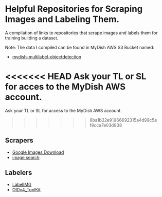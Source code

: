 # Helpful Repositories for Scraping Images and Labeling Them.

A compilation of links to repositories that scrape images and labels them for
training building a dataset.  

Note: The data I compiled can be found in MyDish AWS S3 Bucket named:
  - [mydish-multilabel-objectdetection](https://console.aws.amazon.com/s3/buckets/mydish-multilabel-objectdetection?region=us-east-2)

<<<<<<< HEAD
  Ask your TL or SL for acces to the MyDish AWS account.
=======
  Ask your TL or SL for access to the MyDish AWS account.
>>>>>>> 6ba1b32e91966692315a4d99c5ef8cca7e03d938

## Scrapers
- [Google Images Download](https://github.com/hardikvasa/google-images-download)
- [image search](https://github.com/rushilsrivastava/image_search)


## Labelers
- [LabelIMG](https://github.com/tzutalin/labelImg)
- [OIDv4_ToolKit](https://github.com/EscVM/OIDv4_ToolKit)
